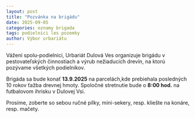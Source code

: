 ```yaml
---
layout: post
title: "Pozvánka na brigádu"
date: 2025-09-05
categories: oznamy brigada 
tags: podielnici les pozemky 
author: Výbor urbariátu
---
```


Vážení spolu-podielnici, Urbariát Dulová Ves organizuje brigádu v pestovateľských činnostiach a výrub nežiaducich drevín, na ktorú pozývame všetkých podielnikov. 

Brigáda sa bude konať **13.9.2025** na parcelách,kde prebiehala posledných 10 rokov ťažba drevnej hmoty. Spoločné stretnutie bude o  **8:00 hod.** na futbalovom ihrisku v Dulovej Vsi. 


Prosíme, zoberte so sebou ručné pílky, mini-sekery, resp. kliešte na konáre, resp. mačety.
